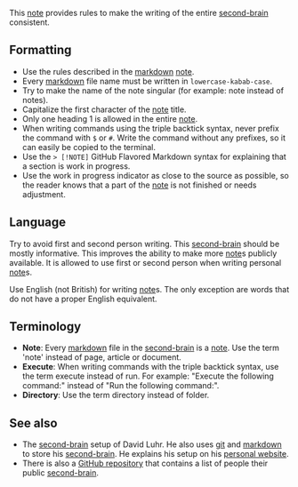 This [note](note.md) provides rules to make the writing of the entire [second-brain](second-brain.md) consistent.

## Formatting
* Use the rules described in the [markdown](markdown.md) [note](note.md).
* Every [markdown](markdown.md) file name must be written in `lowercase-kabab-case`.
* Try to make the name of the note singular (for example: note instead of notes).
* Capitalize the first character of the [note](note.md) title.
* Only one heading 1 is allowed in the entire [note](note.md).
* When writing commands using the triple backtick syntax, never prefix the command with `$` or `#`.
  Write the command without any prefixes, so it can easily be copied to the terminal.
* Use the `> [!NOTE]` GitHub Flavored Markdown syntax for explaining that a section is work in progress.
* Use the work in progress indicator as close to the source as possible, so the reader knows that a part of the [note](note.md) is not finished or needs adjustment.

## Language
Try to avoid first and second person writing.
This [second-brain](second-brain.md) should be mostly informative.
This improves the ability to make more [note](note.md)s publicly available.
It is allowed to use first or second person when writing personal [note](note.md)s.

Use English (not British) for writing [note](note.md)s.
The only exception are words that do not have a proper English equivalent.

## Terminology
* **Note**:
  Every [markdown](markdown.md) file in the [second-brain](second-brain.md) is a [note](note.md).
  Use the term 'note' instead of page, article or document.
* **Execute**:
  When writing commands with the triple backtick syntax, use the term execute instead of run.
  For example: "Execute the following command:" instead of "Run the following command:".
* **Directory**:
  Use the term directory instead of folder.

## See also
* The [second-brain](second-brain.md) setup of David Luhr.
  He also uses [git](git.md) and [markdown](markdown.md) to store his [second-brain](second-brain.md).
  He explains his setup on his [personal website](https://luhr.co/blog/2023/04/21/my-custom-second-brain-setup-part-2-how-it-works/).
* There is also a [GitHub repository](https://github.com/KasperZutterman/Second-Brain) that contains a list of people their public [second-brain](second-brain.md).
